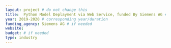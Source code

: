 ```yaml
---
layout: project # do not change this
title: 	Python Model Deplayment via Web Service, funded By Siemens AG # title of the project
year: 2019-2020	# corresponding year/duration
funding_agency: Siemens AG # if needed
website: 
budget: # if needed
type: industry
---
```

